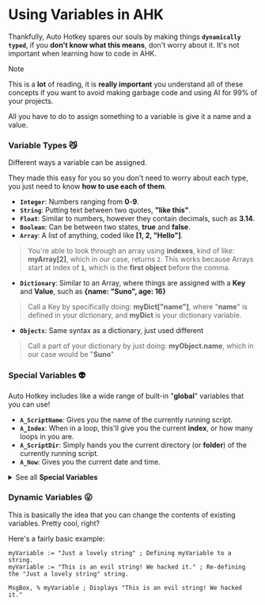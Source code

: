 # Using Variables in AHK
Thankfully, Auto Hotkey spares our souls by making things **`dynamically typed`**, if you **don't know what this means**, don't worry about it. It's not important when learning how to code in AHK.

> [!NOTE]
> This is a **lot** of reading, it is **really important** you understand all of these concepts if you want to avoid making garbage code and using AI for 99% of your projects.

All you have to do to assign something to a variable is give it a name and a value.

### Variable Types 😼
Different ways a variable can be assigned.

They made this easy for you so you don't need to worry about each type, you just need to know **how to use each of them**.

- **`Integer`**: Numbers ranging from **0**-**9**.
- **`String`**: Putting text between two quotes, **"like this"**.
- **`Float`**: Similar to numbers, however they contain decimals, such as **3.14**.
- **`Boolean`**: Can be between two states, **true** and **false**.
- **`Array`**: A list of anything, coded like **[1, 2, "Hello"]**.
> You're able to look through an array using **indexes**, kind of like: **myArray[2]**, which in our case, returns `2`.
> This works because Arrays start at index of **`1`**, which is the **first object** before the comma.
- **`Dictionary`**: Similar to an Array, where things are assigned with a **Key** and **Value**, such as **{name: "Suno", age: 16}**
> Call a Key by specifically doing: **myDict["name"]**, where "**name**" is defined in your dictionary, and **myDict** is your dictionary variable.
- **`Objects`**: Same syntax as a dictionary, just used different
> Call a part of your dictionary by just doing: **myObject.name**, which in our case would be "**Suno**"

### Special Variables 👽
Auto Hotkey includes like a wide range of built-in "**global**" variables that you can use!

- **`A_ScriptName`**: Gives you the name of the currently running script.
- **`A_Index`**: When in a loop, this'll give you the current **index**, or how many loops in you are.
- **`A_ScriptDir`**: Simply hands you the current directory (or **folder**) of the currently running script.
- **`A_Now`**: Gives you the current date and time.

<details>
  <summary>See all <b>Special Variables</b></summary>

  - **`A_ThisFunc`**: The name of the function that's being ran.
  - **`A_ThisLabel`**: The name of the label that's being ran.
  - **`A_ThisHotkey`**: The hotkey that triggered the current event.
  - **`A_ExitReason`**: The reason for the script's exit.
  - **`A_ProgramName`**: The name of the script or program.
  - **`A_ScriptFullPath`**: The full filepath to the script or program.
  - **`A_ScriptVersion`**: The version the script is running on.
  - **`A_StartupTime`**: The exact time when the script started.
  - **`A_TimeSincePriorHotkey`**: The time since the last hotkey was fired.
  - **`A_ComputerName`**: The name of the user's computer.
  - **`A_UserName`**: The name of the account logged in.
  - **`A_Desktop`**: The filepath to the user's desktop.
  - **`A_DesktopHeight`**: The desktop height in pixels.
  - **`A_DesktopWidth`**: The width of the desktop in pixels.
  - **`A_ScreenWidth`**: The width of the monitor in pixels.
  - **`A_ScreenHeight`**: The height of the monitor in pixels.
  - **`A_ScreenDPI`**: The DPI (Dots per Inch) of the monitor in pixel.
  - **`A_ActiveWindowTitle`**: The name of the program that's actively focused.
  - **`A_ActiveWindowID`**: The process ID of the currently active window.
  - **`A_ActiveControl`**: The control that currently has focus.
  - **`A_Clipboard`**: The current contents of your clipboard.
  - **`A_ClipboardAll`**: All contents of your clipboard, including all formats.
  - **`A_Env`**: The environment variables.
  - **`A_ExitCode`**: The exit code of the script or program.
  - **`A_ProgramFiles`**: The filepath to the Program FIles directory.
  - **`A_ProgramFiles64`**: The filepath to the Program Files (x86) directory on 64-bit systems.
  - **`A_Temp`**: The filepath to the temporary files directory.
  - **`A_WinDir`**: The filepath to the Windows directory.
  - **`A_WinVersion`**: The version of Windows the user is running.
  - **`A_Win64`**: Tells you if the script is running on a 64-bit version of Windows.
  - **`A_OSType`**: Tells you the type of system (e.g., "**WIN32** or "**WIN64**").
  - **`A_Year`**: The current year.
  - **`A_Month`**: The current month of the year.
  - **`A_Day`**: The current day of the week.
  - **`A_Hour`**: The current hour of the day.
  - **`A_Min`**: The current minute of the hour.
  - **`A_Sec`**: The current second of the minute.
  - **`A_UTC`**: The current time in UTC.
  - **`A_NowUTC`**: The current UTC date and time.
  - **`A_Weekday`**: The current day of the week. (Alt: **A_Day**)
  - **`A_Week`**: The current week of the year.
  - **`A_Quarter`**: The current quarter of the year.
  - **`A_SecondsSinceStart`**: The number of secodns since the script was launched.
</details>

### Dynamic Variables 😜
This is basically the idea that you can change the contents of existing variables. Pretty cool, right?

Here's a fairly basic example:
```ahk
myVariable := "Just a lovely string" ; Defining myVariable to a string.
myVariable := "This is an evil string! We hacked it." ; Re-defining the "Just a lovely string" string.

MsgBox, % myVariable ; Displays "This is an evil string! We hacked it."
```
